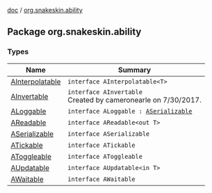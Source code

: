 [doc](../index.md) / [org.snakeskin.ability](./index.md)

## Package org.snakeskin.ability

### Types

| Name | Summary |
|---|---|
| [AInterpolatable](-a-interpolatable/index.md) | `interface AInterpolatable<T>` |
| [AInvertable](-a-invertable/index.md) | `interface AInvertable`<br>Created by cameronearle on 7/30/2017. |
| [ALoggable](-a-loggable/index.md) | `interface ALoggable : `[`ASerializable`](-a-serializable/index.md) |
| [AReadable](-a-readable/index.md) | `interface AReadable<out T>` |
| [ASerializable](-a-serializable/index.md) | `interface ASerializable` |
| [ATickable](-a-tickable/index.md) | `interface ATickable` |
| [AToggleable](-a-toggleable/index.md) | `interface AToggleable` |
| [AUpdatable](-a-updatable/index.md) | `interface AUpdatable<in T>` |
| [AWaitable](-a-waitable/index.md) | `interface AWaitable` |

